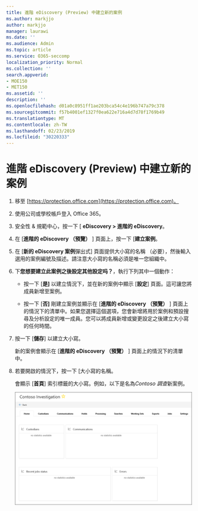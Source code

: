 ```yaml
---
title: 進階 eDiscovery (Preview) 中建立新的案例
ms.author: markjjo
author: markjjo
manager: laurawi
ms.date: ''
ms.audience: Admin
ms.topic: article
ms.service: O365-seccomp
localization_priority: Normal
ms.collection: ''
search.appverid:
- MOE150
- MET150
ms.assetid: ''
description: ''
ms.openlocfilehash: d01a0c8951ff1ae203bca54c4e196b747a79c378
ms.sourcegitcommit: f57b4001ef1327f0ea622e716a4d7d78f1769b49
ms.translationtype: MT
ms.contentlocale: zh-TW
ms.lasthandoff: 02/23/2019
ms.locfileid: "30220333"
---
```

# <a name="create-a-new-case-in-advanced-ediscovery-preview"></a>進階 eDiscovery (Preview) 中建立新的案例    

1. 移至 [https://protection.office.com](https://protection.office.com)。
    
2. 使用公司或學校帳戶登入 Office 365。
    
3. 安全性 & 規範中心，按一下 [ **eDiscovery > 進階的 eDiscovery**。
 
4. 在 [**進階的 eDiscovery （預覽）** ] 頁面上，按一下 [**建立案例**。
    
5. 在 [**新的 eDiscovery 案例**彈出式] 頁面提供大小寫的名稱 （必要），然後輸入選用的案例編號及描述。請注意大小寫的名稱必須是唯一您組織中。

6. 下**您想要建立此案例之後設定其他設定吗？**，執行下列其中一個動作：

    - 按一下 [**是]** 以建立情況下，並在新的案例中顯示 [**設定**] 頁面。這可讓您將成員新增至案例。
    
    - 按一下 [**否]** 剛建立案例並顯示在 [**進階的 eDiscovery （預覽）** ] 頁面上的情況下的清單中。如果您選擇這個選項，您會新增將用於案例和預設搜尋及分析設定的唯一成員。您可以將成員新增或變更設定之後建立大小寫的任何時間。

7. 按一下 [**儲存**] 以建立大小寫。

    新的案例會顯示在 [**進階的 eDiscovery （預覽）** ] 頁面上的情況下的清單中。 

8. 若要開啟的情況下，按一下 [大小寫的名稱。 

    會顯示 [**首頁**] 索引標籤的大小寫。例如，以下是名為*Contoso 調查*新案例。

    ![進階 ediscovery 的新案例的 [常用] 索引標籤](../media/newAeDcase.png)
